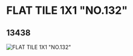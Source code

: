 # FLAT TILE 1X1 "NO.132"
## 13438
![FLAT TILE 1X1 "NO.132"](https://lc-www-live-s.legocdn.com/media/bricks/5/2/6029814.jpg)